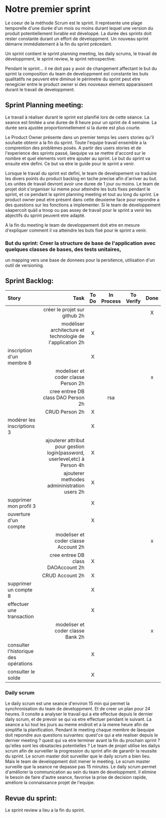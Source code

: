 # Notre premier sprint 
Le coeur de la méthode Scrum est le sprint. Il représente une plage temporelle d'une durée d'un mois ou moins durant lequel une version du produit potentiellement livrable est développé. La durée des sprints doit rester constante durant un effort de développment. Un nouveau sprint démarre immédiatement à la fin du sprint précedant. 

Un sprint contient le sprint planning meeting, les daily scrums, le travail de développment, le sprint review, le sprint retrospective. 

Pendant le sprint... 
 il ne doit pas y avoir de changement affectant le but du sprint
 la composition du team de developpment est constante
 les buts qualitatifs ne peuvent etre diminué
 le périmetre du sprint peut etre renegicier entre le product owner si des nouveaux elemets apparaissent durant le travail de developpment.

## Sprint Planning meeting:
 Le travail à réaliser durant le sprint est planifié lors de cette séance. La seance est limitée a une duree de 8 heure pour un sprint de 4 semaine. La durée sera ajustée proportionnellement si la durée est plus courte.
 
Le Product Owner présente dans un premier temps les users stories qu'il souhaite obtenir a la fin du sprint. Toute l'equipe travail ensemble a la comprention des problèmes posés. A partir des users stories et de l'experience des sprints passé, làequipe va se mettre d'accord sur le nombre et quel elements vont etre ajouter au sprint. Le but du sprint va ensuite etre defini. Ce but va etre le guide pour le sprint a venir.

Lorsque le travail du sprint est defini, le team de developement va traduire les divers points du product backlog en tache precise afin d'arriver au but. Les unites de travail devront avoir une duree de 1 jour ou moins. Le team de projet doit s'organiser lui meme pour atteindre les buts fixes pendant le sprint, et ce pendant le sprint planning meeting et tout au long du sprint. Le product owner peut etre présent dans cette deuxieme face pour repondre a des questions sur les fonctions a implementer. Si le team de developpement sàapercoit quàil a troop ou pas assey de travail pour le sprint a venir les abjectifs du sprint peuvent etre adapté.

A la fin du meeting le team de developpement doit etre en mesure d'expliquer comment il va atteindre les buts fixé pour le sprint a venir.

### But du sprint: Creer la structure de base de l'application avec quelques classes de bases, des tests unitaires, 
un mapping vers une base de donnees pour la persitence, utilisation d'un outil de versioning.

## Sprint Backlog:
| Story | Task | To Do | In Process | To Verify | Done |
|:-----------|------------:|:------------:|:------------:|:------------:|:------------:|
|  | créer le projet sur github 2h |  | |  | X |
| |  modéliser architecture et technologie de l'application 2h | X | | |
| inscription d'un membre 8|  | X | | | |
|   | modeliser et coder classe Person 2h| | | | x |
|   | cree entree DB class DAO Person 2h| | rsa | |  |
|   | CRUD Person 2h| X |  | |  |
| modérer les inscriptions 3|  | X | | |
|   | ajouterer attribut pour gestion login(password, userlevel,etc) à Person 4h| X | | |  |
|   | ajouterer methodes admininistration users 2h| X | | |  |
| supprimer mon profil 3|  | X | | |
| ouverture d'un compte |  | X | | |
|   | modeliser et coder classe Account 2h| | | | x |
|   | cree entree DB class DAOAccount 2h| X | | |  |
|   | CRUD Account 2h| X |  | |  |
| supprimer un compte 8 |  | X | | |
| effectuer une transaction |  | X | | |
|   | modeliser et coder classe Bank 2h| | | | x |
| consulter l'historique des opérations |  | X | | |
| consulter le solde |  | X | | |

### Daily scrum
Le daily scrum est une seance d'environ 15 min qui permet la synchronisation du team de developpment. Et de creer un plan pour 24 heures. Il consite a analyser le travail qui a ete effectue depuis le dernier daily scrum, et de prevoir se qui va etre effectuer pendant le suivant. La seance a lui tout les jours au meme endroit et a la meme heure afin de simplifie la planification. Pendant le meeting chaque membre de làequipe doit repondre aux questions suivantes:
 quest'ce qui a ete realiser depuis le dernier meeting ?
 quest qui va etre terminer avant la fin du prochain sprint ?
 qu'elles sont les obsatacles potentielles ?
Le team de projet utilise les dailys scrum afin de surveiller la progression du sprint afin de garantir la reussite du sprint. Le scrum master doit surveiller que le daily scrum a bien lieu. Mais le team de developpment doit mener le meeting. Le scrum master surveille que la seance ne depasse pas 15 minutes.
Le daily scrum permet d'améliorer la communication au sein du team de developpment. Il elimine le besoin de faire d'autre seance, favorise la prise de decision rapide, améliore la connaissance projet de l'equipe.


## Revue du sprint:
Le sprint review a lieu a la fin du sprint. 
